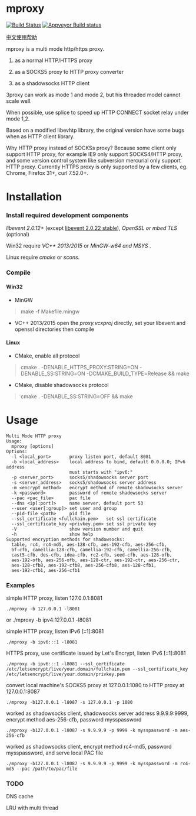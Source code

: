 # mproxy
[![Build Status](https://travis-ci.org/boytm/mproxy.svg?branch=master)](https://travis-ci.org/boytm/mproxy)
[![Appveyor Build status](https://ci.appveyor.com/api/projects/status/8jk67xy7xtr9ij2a?svg=true)](https://ci.appveyor.com/project/boytm/mproxy)

[中文使用帮助](https://github.com/boytm/mproxy/wiki)

mproxy is a multi mode http/https proxy. 

1. as a normal HTTP/HTTPS proxy 

2. as a SOCKS5 proxy to HTTP proxy converter 

3. as a shadowsocks HTTP client 

3proxy can work as mode 1 and mode 2, but his threaded model cannot scale well.

When possible, use splice to speed up HTTP CONNECT socket relay under mode 1,2.

Based on a modified libevhtp library, the original version have some bugs when as HTTP client library.

Why HTTP proxy instead of SOCKSs proxy? Because some client only support HTTP proxy, for example IE9 only support 
SOCKS4/HTTP proxy, and some version control system like subversion mercurial only support HTTP proxy.
Currently HTTPS proxy is only supported by a few clients, eg. Chrome, Firefox 31+, curl 7.52.0+.

# Installation #

### Install required development components
_libevent 2.0.12+_ (except [libevent 2.0.22 stable](https://github.com/libevent/libevent/issues/335)),  _OpenSSL or mbed TLS_ (optional)

Win32 require _VC++ 2013/2015_ or _MinGW-w64 and MSYS_ . 

Linux require _cmake_ or _scons_.

### Compile 
#### Win32 
* MinGW 
>make -f Makefile.mingw

* VC++ 2013/2015
open the _proxy.vcxproj_ directly, set your libevent and openssl directories then compile

#### Linux
* CMake, enable all protocol
>cmake . -DENABLE_HTTPS_PROXY:STRING=ON -DENABLE_SS:STRING=ON -DCMAKE_BUILD_TYPE=Release && make          

* CMake, disable shadowsocks protocol
>cmake . -DENABLE_SS:STRING=OFF && make     

# Usage #

    Multi Mode HTTP proxy
    Usage:
      mproxy [options]
    Options:
      -l <local_port>       proxy listen port, default 8081
      -b <local_address>    local address to bind, default 0.0.0.0; IPv6 address 
                            must starts with "ipv6:"
      -p <server_port>      socks5/shadowsocks server port
      -s <server_address>   socks5/shadowsocks server address
      -m <encrypt_method>   encrypt method of remote shadowsocks server
      -k <password>         password of remote shadowsocks server
      --pac <pac_file>      pac file
      --dns <ip[:port]>     name server, default port 53
      --user <user[:group]> set user and group
      --pid-file <path>     pid file
      --ssl_certificate <fullchain.pem>   set ssl certificate
      --ssl_certificate_key <privkey.pem> set ssl private key
      -V                    show version number and quit
      -h                    show help
    Supported encryption methods for shadowsocks:
      table, rc4, rc4-md5, aes-128-cfb, aes-192-cfb, aes-256-cfb, 
      bf-cfb, camellia-128-cfb, camellia-192-cfb, camellia-256-cfb, 
      cast5-cfb, des-cfb, idea-cfb, rc2-cfb, seed-cfb, aes-128-ofb, 
      aes-192-ofb, aes-256-ofb, aes-128-ctr, aes-192-ctr, aes-256-ctr, 
      aes-128-cfb8, aes-192-cfb8, aes-256-cfb8, aes-128-cfb1, 
      aes-192-cfb1, aes-256-cfb1


### Examples

simple HTTP proxy, listen 127.0.0.1:8081

    ./mproxy -b 127.0.0.1 -l8081
  or
    ./mproxy -b ipv4:127.0.0.1 -l8081

simple HTTP proxy, listen IPv6 [::1]:8081

    ./mproxy -b ipv6:::1 -l8081

HTTPS proxy, use certificate issued by Let's Encrypt, listen IPv6 [::1]:8081

    ./mproxy -b ipv6:::1 -l8081 --ssl_certificate /etc/letsencrypt/live/your.domain/fullchain.pem --ssl_certificate_key /etc/letsencrypt/live/your.domain/privkey.pem

convert local machine's SOCKS5 proxy at 127.0.0.1:1080 to HTTP proxy at 127.0.0.1:8087

    ./mproxy -b127.0.0.1 -l8087 -s 127.0.0.1 -p 1080

worked as shadowsocks client, shadowsocks server address 9.9.9.9:9999, encrypt method aes-256-cfb, password mysspassword 

    ./mproxy -b127.0.0.1 -l8087 -s 9.9.9.9 -p 9999 -k mysspassword -m aes-256-cfb

worked as shadowsocks client, encrypt method rc4-md5, password mysspassword, and serve local PAC file

    ./mproxy -b127.0.0.1 -l8087 -s 9.9.9.9 -p 9999 -k mysspassword -m rc4-md5 --pac /path/to/pac/file

### TODO

DNS cache

LRU with multi thread




